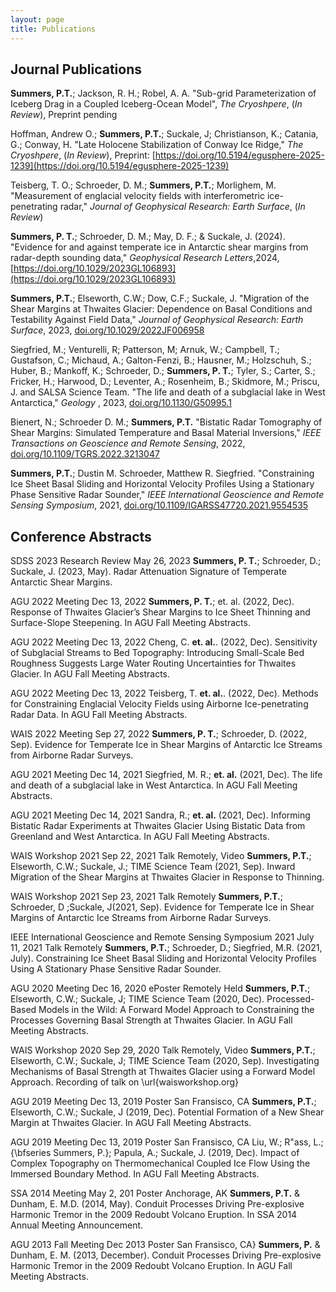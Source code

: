 ```yaml
---
layout: page
title: Publications
---
```

## Journal Publications

**Summers, P.T.**; Jackson, R. H.; Robel, A. A. 
"Sub-grid Parameterization of Iceberg Drag in a Coupled Iceberg-Ocean Model", _The Cryoshpere_, (_In Review_), Preprint pending

Hoffman, Andrew O.; **Summers, P.T.**; Suckale, J; Christianson, K.; Catania, G.; Conway, H. "Late Holocene Stabilization of Conway Ice Ridge," _The Cryoshpere_, (_In Review_), Preprint: [https://doi.org/10.5194/egusphere-2025-1239](https://doi.org/10.5194/egusphere-2025-1239)

Teisberg, T. O.; Schroeder, D. M.; **Summers, P.T.**; Morlighem, M. "Measurement of englacial velocity fields with interferometric ice-penetrating radar," _Journal of Geophysical Research: Earth Surface_, (_In Review_)

**Summers, P. T.**; Schroeder, D. M.; May, D. F.; & Suckale, J. (2024). "Evidence for and against temperate ice in Antarctic shear margins from radar-depth sounding data," _Geophysical Research Letters_,2024, [https://doi.org/10.1029/2023GL106893](https://doi.org/10.1029/2023GL106893)


**Summers, P.T.**; Elseworth, C.W.; Dow, C.F.; Suckale, J. 
"Migration of the Shear Margins at Thwaites Glacier: Dependence on Basal Conditions and Testability Against Field Data," _Journal of Geophysical Research: Earth Surface_, 2023, [doi.org/10.1029/2022JF006958](https://doi.org/10.1029/2022JF006958) 

Siegfried, M.; Venturelli, R; Patterson, M; Arnuk, W.; Campbell, T.; Gustafson, C.; Michaud, A.; Galton-Fenzi, B.; Hausner, M.; Holzschuh, S.; Huber, B.; Mankoff, K.; Schroeder, D.; **Summers, P. T.**; Tyler, S.; Carter, S.; Fricker, H.; Harwood, D.; Leventer, A.; Rosenheim, B.; Skidmore, M.; Priscu, J. and SALSA Science Team. "The life and death of a subglacial lake in West Antarctica," _Geology_ , 2023, [doi.org/10.1130/G50995.1](https://doi.org/10.1130/G50995.1) 

Bienert, N.; Schroeder D. M.; **Summers, P.T.**
"Bistatic Radar Tomography of Shear Margins: Simulated Temperature and Basal Material Inversions," _IEEE Transactions on Geoscience and Remote Sensing_, 2022, [doi.org/10.1109/TGRS.2022.3213047](https://doi.org/10.1109/TGRS.2022.3213047) 

**Summers, P.T.**;  Dustin M. Schroeder, Matthew R. Siegfried. 
"Constraining Ice Sheet Basal Sliding and Horizontal Velocity Profiles Using a Stationary Phase Sensitive Radar Sounder," _IEEE International Geoscience and Remote Sensing Symposium_, 2021, [doi.org/10.1109/IGARSS47720.2021.9554535](https://doi.org/10.1109/IGARSS47720.2021.9554535)

## Conference Abstracts

SDSS 2023 Research Review
May 26, 2023
**Summers, P. T.**; Schroeder, D.; Suckale, J. (2023, May). Radar Attenuation Signature of Temperate Antarctic Shear Margins.


AGU 2022 Meeting
Dec 13, 2022
**Summers, P. T.**; et. al. (2022, Dec). Response of Thwaites Glacier’s Shear Margins to Ice Sheet Thinning and Surface-Slope Steepening. In AGU Fall Meeting Abstracts.


AGU 2022 Meeting
Dec 13, 2022
Cheng, C. **et. al.**. (2022, Dec). Sensitivity of Subglacial Streams to Bed Topography: Introducing Small-Scale Bed Roughness Suggests Large Water Routing Uncertainties for Thwaites Glacier. In AGU Fall Meeting Abstracts.


AGU 2022 Meeting
Dec 13, 2022
Teisberg, T. **et. al.**. (2022, Dec). Methods for Constraining Englacial Velocity Fields using Airborne Ice-penetrating Radar Data. In AGU Fall Meeting Abstracts.


WAIS 2022 Meeting
Sep 27, 2022
**Summers, P. T.**; Schroeder, D. (2022, Sep). Evidence for Temperate Ice in Shear Margins of Antarctic Ice Streams from Airborne Radar Surveys.


AGU 2021 Meeting
Dec 14, 2021
Siegfried, M. R.; **et. al.** (2021, Dec). The life and death of a subglacial lake in West Antarctica. In AGU Fall Meeting Abstracts.


AGU 2021 Meeting Dec 14, 2021
Sandra, R.; **et. al.** (2021, Dec). Informing Bistatic Radar Experiments at Thwaites Glacier Using Bistatic Data from Greenland and West Antarctica. In AGU Fall Meeting Abstracts.


WAIS Workshop 2021
Sep 22, 2021 Talk Remotely, Video
**Summers, P.T.**; Elseworth, C.W.; Suckale, J.; TIME Science Team (2021, Sep). Inward Migration of the Shear Margins at Thwaites Glacier in Response to Thinning.


WAIS Workshop 2021
Sep 23, 2021 Talk Remotely 
**Summers, P.T.**; Schroeder, D ;Suckale, J(2021, Sep). Evidence for Temperate Ice in Shear Margins of Antarctic Ice Streams from Airborne Radar Surveys.


IEEE International Geoscience and Remote Sensing Symposium 2021
July 11, 2021 Talk Remotely
**Summers, P.T.**; Schroeder, D.; Siegfried, M.R. (2021, July). Constraining Ice Sheet Basal Sliding and Horizontal Velocity Profiles Using A Stationary Phase Sensitive Radar Sounder.


AGU 2020 Meeting
Dec 16, 2020 ePoster Remotely Held
**Summers, P.T.**; Elseworth, C.W.; Suckale, J; TIME Science Team (2020, Dec). Processed-Based Models in the Wild: A Forward Model Approach to Constraining the Processes Governing Basal Strength at Thwaites Glacier. In AGU Fall Meeting Abstracts.


WAIS Workshop 2020
Sep 29, 2020 Talk Remotely, Video
**Summers, P.T.**; Elseworth, C.W.; Suckale, J; TIME Science Team (2020, Sep). Investigating Mechanisms of Basal Strength at Thwaites Glacier using a Forward Model Approach. Recording of talk on \url{waisworkshop.org}


AGU 2019 Meeting
Dec 13, 2019 Poster San Fransisco, CA
**Summers, P.T.**; Elseworth, C.W.; Suckale, J (2019, Dec). Potential Formation of a New Shear Margin at Thwaites Glacier. In AGU Fall Meeting Abstracts.


AGU 2019 Meeting
Dec 13, 2019 Poster San Fransisco, CA
Liu, W.; R\"ass, L.; {\bfseries Summers, P.}; Papula, A.; Suckale, J. (2019, Dec). Impact of Complex Topography on Thermomechanical Coupled Ice Flow Using the Immersed Boundary Method. In AGU Fall Meeting Abstracts.


SSA 2014 Meeting May 2, 201
Poster Anchorage, AK
**Summers, P.T.** & Dunham, E. M.D. (2014, May). Conduit Processes Driving Pre-explosive Harmonic Tremor in the 2009 Redoubt Volcano Eruption. In SSA 2014 Annual Meeting Announcement.


AGU 2013 Fall Meeting Dec 2013
Poster San Fransisco, CA}
**Summers, P.** & Dunham, E. M. (2013, December). Conduit Processes Driving Pre-explosive Harmonic Tremor in the 2009 Redoubt Volcano Eruption. In AGU Fall Meeting Abstracts.
